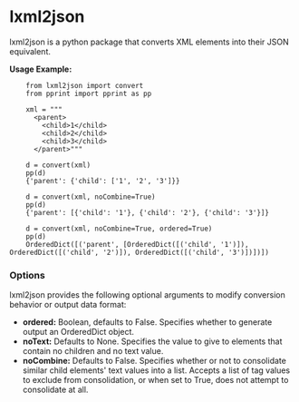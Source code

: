 # lxml2json

lxml2json is a python package that converts XML elements into their JSON equivalent.

**Usage Example:**
        
        from lxml2json import convert
        from pprint import pprint as pp

        xml = """
          <parent>
            <child>1</child>
            <child>2</child>
            <child>3</child>
          </parent>"""

        d = convert(xml)
        pp(d)
        {'parent': {'child': ['1', '2', '3']}}
        
        d = convert(xml, noCombine=True)
        pp(d)
        {'parent': [{'child': '1'}, {'child': '2'}, {'child': '3'}]}
        
        d = convert(xml, noCombine=True, ordered=True)
        pp(d)
        OrderedDict([('parent', [OrderedDict([('child', '1')]), OrderedDict([('child', '2')]), OrderedDict([('child', '3')])])])

            
### Options

lxml2json provides the following optional arguments to modify conversion behavior or output data format:

-  **ordered:** Boolean, defaults to False. Specifies whether to generate output an OrderedDict object.
-  **noText:** Defaults to None. Specifies the value to give to elements that contain no children and no text value.
-  **noCombine:** Defaults to False. Specifies whether or not to consolidate similar child elements' text values into a list. Accepts a list of tag values to exclude from consolidation, or when set to True, does not attempt to consolidate at all.
